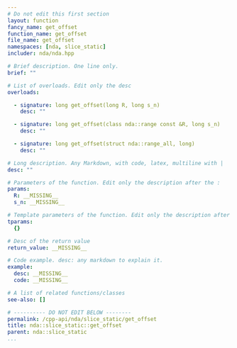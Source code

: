 ```yaml
---
# Do not edit this first section
layout: function
fancy_name: get_offset
function_name: get_offset
file_name: get_offset
namespaces: [nda, slice_static]
includer: nda/nda.hpp

# Brief description. One line only.
brief: ""

# List of overloads. Edit only the desc
overloads:

  - signature: long get_offset(long R, long s_n)
    desc: ""

  - signature: long get_offset(class nda::range const &R, long s_n)
    desc: ""

  - signature: long get_offset(struct nda::range_all, long)
    desc: ""

# Long description. Any Markdown, with code, latex, multiline with |
desc: ""

# Parameters of the function. Edit only the description after the :
params:
  R: __MISSING__
  s_n: __MISSING__

# Template parameters of the function. Edit only the description after the :
tparams:
  {}

# Desc of the return value
return_value: __MISSING__

# Code example. desc: any markdown to explain it.
example:
  desc: __MISSING__
  code: __MISSING__

# A list of related functions/classes
see-also: []

# ---------- DO NOT EDIT BELOW --------
permalink: /cpp-api/nda/slice_static/get_offset
title: nda::slice_static::get_offset
parent: nda::slice_static
...
```


